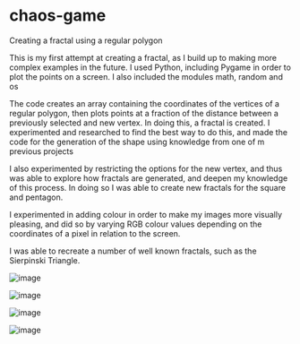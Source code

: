 # chaos-game
Creating a fractal using a regular polygon


This is my first attempt at creating a fractal, as I build up to making more complex examples in the future. I used Python, including Pygame in order to plot the points on a screen. I also included the modules math, random and os

The code creates an array containing the coordinates of the vertices of a regular polygon, then plots points at a fraction of the distance between a previously selected and new vertex. In doing this, a fractal is created. I experimented and researched to find the best way to do this, and made the code for the generation of the shape using knowledge from one of m previous projects

I also experimented by restricting the options for the new vertex, and thus was able to explore how fractals are generated, and deepen my knowledge of this process. In doing so I was able to create new fractals for the square and pentagon.

I experimented in adding colour in order to make my images more visually pleasing, and did so by varying RGB colour values depending on the coordinates of a pixel in relation to the screen.

I was able to recreate a number of well known fractals, such as the Sierpinski Triangle.

![image](https://github.com/rosie-bradstock/chaos-game/assets/139405672/c0a2546d-d9ef-45a3-adca-ee810329581f)

![image](https://github.com/rosie-bradstock/chaos-game/assets/139405672/a0a1e84e-55ab-4f0c-8cb4-7b360942f132)

![image](https://github.com/rosie-bradstock/chaos-game/assets/139405672/629394fa-e219-45bf-81e3-8bf2c08c6865)

![image](https://github.com/rosie-bradstock/chaos-game/assets/139405672/05298861-cf3e-467d-b459-21ff0271f2a1)
